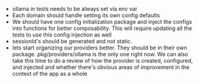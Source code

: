 - ollama in tests needs to be always set via env var
- Each domain should handle setting its own config defaults
- We should have one config initialization package and inject the configs into functions for better composability. This will require updating all the tests to use this config injection as well
- sessionId's should be generated and not static.
- lets start organizing our providers better. They should be in their own package. pkg/providers/ollama is the only one right now. We can also take this time to do a review of how the provider is created, configured, and injected and whether there's obvious areas of improvement in the context of the app as a whole
